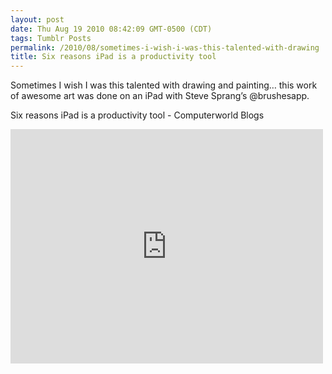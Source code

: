 ```yaml
---
layout: post
date: Thu Aug 19 2010 08:42:09 GMT-0500 (CDT)
tags: Tumblr Posts
permalink: /2010/08/sometimes-i-wish-i-was-this-talented-with-drawing
title: Six reasons iPad is a productivity tool
---
```


Sometimes I wish I was this talented with drawing and painting&hellip; this work of awesome art was done on an iPad with Steve Sprang&rsquo;s @brushesapp.

Six reasons iPad is a productivity tool - Computerworld Blogs

<iframe src="https://player.vimeo.com/video/11200700?title=0&amp;byline=0&amp;portrait=0" width="500" height="375" frameborder="0" title="Market Street" webkitallowfullscreen="" mozallowfullscreen="" allowfullscreen=""></iframe>
